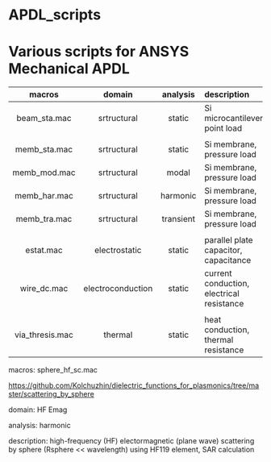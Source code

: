 # APDL_scripts

# Various scripts for ANSYS Mechanical APDL


| macros          |    domain          |  analysis |  description                              |
|:---------------:|:------------------:|:---------:|:------------------------------------------|
| beam_sta.mac    |  srtructural       | static    | Si microcantilever, point load            |
|                 |                    |           |                                           |
| memb_sta.mac    |  srtructural       | static    | Si membrane, pressure load                |
| memb_mod.mac    |  srtructural       | modal     | Si membrane, pressure load                |
| memb_har.mac    |  srtructural       | harmonic  | Si membrane, pressure load                |
| memb_tra.mac    |  srtructural       | transient | Si membrane, pressure load                |
|                 |                    |           |                                           |
| estat.mac       |  electrostatic     | static    | parallel plate capacitor, capacitance     |
| wire_dc.mac     |  electroconduction | static    | current conduction, electrical resistance |
|                 |                    |           |                                           |
| via_thresis.mac |  thermal           | static    | heat conduction, thermal resistance       |





macros: sphere_hf_sc.mac 

https://github.com/Kolchuzhin/dielectric_functions_for_plasmonics/tree/master/scattering_by_sphere

domain: HF Emag

analysis: harmonic 

description: high-frequency (HF) electormagnetic (plane wave) scattering by sphere (Rsphere << wavelength) using HF119 element, SAR calculation

